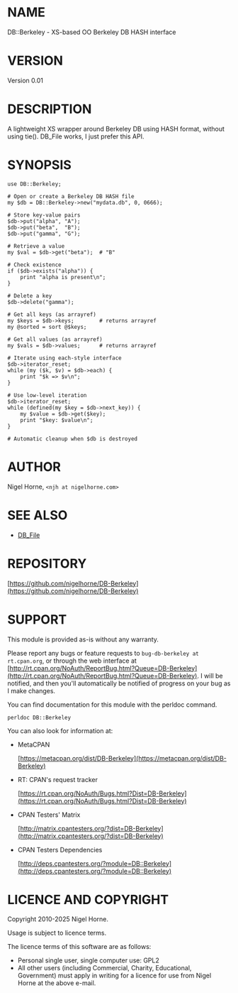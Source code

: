 # NAME

DB::Berkeley - XS-based OO Berkeley DB HASH interface

# VERSION

Version 0.01

# DESCRIPTION

A lightweight XS wrapper around Berkeley DB using HASH format, without using tie().
DB\_File works, I just prefer this API.

# SYNOPSIS

    use DB::Berkeley;

    # Open or create a Berkeley DB HASH file
    my $db = DB::Berkeley->new("mydata.db", 0, 0666);

    # Store key-value pairs
    $db->put("alpha", "A");
    $db->put("beta",  "B");
    $db->put("gamma", "G");

    # Retrieve a value
    my $val = $db->get("beta");  # "B"

    # Check existence
    if ($db->exists("alpha")) {
        print "alpha is present\n";
    }

    # Delete a key
    $db->delete("gamma");

    # Get all keys (as arrayref)
    my $keys = $db->keys;        # returns arrayref
    my @sorted = sort @$keys;

    # Get all values (as arrayref)
    my $vals = $db->values;      # returns arrayref

    # Iterate using each-style interface
    $db->iterator_reset;
    while (my ($k, $v) = $db->each) {
        print "$k => $v\n";
    }

    # Use low-level iteration
    $db->iterator_reset;
    while (defined(my $key = $db->next_key)) {
        my $value = $db->get($key);
        print "$key: $value\n";
    }

    # Automatic cleanup when $db is destroyed

# AUTHOR

Nigel Horne, `<njh at nigelhorne.com>`

# SEE ALSO

- [DB\_File](https://metacpan.org/pod/DB_File)

# REPOSITORY

[https://github.com/nigelhorne/DB-Berkeley](https://github.com/nigelhorne/DB-Berkeley)

# SUPPORT

This module is provided as-is without any warranty.

Please report any bugs or feature requests to `bug-db-berkeley at rt.cpan.org`,
or through the web interface at
[http://rt.cpan.org/NoAuth/ReportBug.html?Queue=DB-Berkeley](http://rt.cpan.org/NoAuth/ReportBug.html?Queue=DB-Berkeley).
I will be notified, and then you'll
automatically be notified of progress on your bug as I make changes.

You can find documentation for this module with the perldoc command.

    perldoc DB::Berkeley

You can also look for information at:

- MetaCPAN

    [https://metacpan.org/dist/DB-Berkeley](https://metacpan.org/dist/DB-Berkeley)

- RT: CPAN's request tracker

    [https://rt.cpan.org/NoAuth/Bugs.html?Dist=DB-Berkeley](https://rt.cpan.org/NoAuth/Bugs.html?Dist=DB-Berkeley)

- CPAN Testers' Matrix

    [http://matrix.cpantesters.org/?dist=DB-Berkeley](http://matrix.cpantesters.org/?dist=DB-Berkeley)

- CPAN Testers Dependencies

    [http://deps.cpantesters.org/?module=DB::Berkeley](http://deps.cpantesters.org/?module=DB::Berkeley)

# LICENCE AND COPYRIGHT

Copyright 2010-2025 Nigel Horne.

Usage is subject to licence terms.

The licence terms of this software are as follows:

- Personal single user, single computer use: GPL2
- All other users (including Commercial, Charity, Educational, Government)
  must apply in writing for a licence for use from Nigel Horne at the
  above e-mail.
